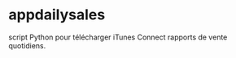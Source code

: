appdailysales
=============

script Python pour télécharger iTunes Connect rapports de vente quotidiens.
